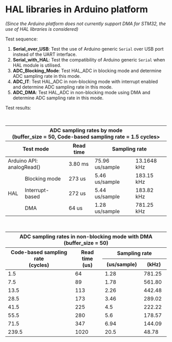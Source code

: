 # HAL libraries in Arduino platform
*(Since the Arduino platform does not currently support DMA for STM32, the use of HAL libraries is considered)*

Test sequence:
1. **Serial_over_USB**: Test the use of Arduino generic `Serial` over USB port instead of the UART interface.
2. **Serial_with_HAL**: Test the compatibility of Arduino generic `Serial` when HAL module is utilised.
3. **ADC_Blocking_Mode**: Test HAL_ADC in blocking mode and determine ADC sampling rate in this mode.
4. **ADC_IT**: Test HAL_ADC in non-blocking mode with interrupt enabled and determine ADC sampling rate in this mode.
5. **ADC_DMA**: Test HAL_ADC in non-blocking mode using DMA and determine ADC sampling rate in this mode.

Test results:

<br/>
<table>
  <thead>
    <tr>
      <th colspan=5>ADC sampling rates by mode<br/>(buffer_size = 50, Code-based sampling rate = 1.5 cycles></th>
    <tr>
    <tr>
      <th colspan=2>Test mode</th>
      <th>Read time</th>
      <th colspan=2>Sampling rate</th>
    </tr>
  </thead>
  <tbody>
    <tr>
      <td colspan=2>Arduino API: analogRead()</td>
      <td>3.80 ms</td>
      <td>75.96 us/sample</td>
      <td>13.1648 kHz</td>
    </tr>
    <tr>
      <td rowspan=3>HAL</td>
      <td>Blocking mode</td>
      <td>273 us</td>
      <td>5.46 us/sample</td>
      <td>183.15 kHz</td>
    </tr>
    <tr>
      <td>Interrupt-based</td>
      <td>272 us</td>
      <td>5.44 us/sample</td>
      <td>183.82 kHz</td>
    </tr>
    <tr>
      <td>DMA</td>
      <td>64 us</td>
      <td>1.28 us/sample</td>
      <td>781.25 kHz</td>
    </tr>
  </tbody>
</table>

<br/>
<table>
  <thead>
    <tr>
      <th colspan=4>ADC sampling rates in non-blocking mode with DMA (buffer_size = 50)</th>
    </tr>
    <tr>
      <th rowspan=2>Code-based sampling rate<br \>(cycles)</th>
      <th rowspan=2>Read time<br \>(us)</th>
      <th colspan=2>Sampling rate</th>
    </tr>
    <tr>
      <th>(us/sample)</th>
      <th>(kHz)</th>
    </tr>
  </thead>
  <tbody>
    <tr>
      <td>1.5</td>
      <td>64</td>
      <td>1.28</td>
      <td>781.25</td>
    </tr>
    <tr>
      <td>7.5</td>
      <td>89</td>
      <td>1.78</td>
      <td>561.80</td>
    </tr>
    <tr>
      <td>13.5</td>
      <td>113</td>
      <td>2.26</td>
      <td>442.48</td>
    </tr>
    <tr>
      <td>28.5</td>
      <td>173</td>
      <td>3.46</td>
      <td>289.02</td>
    </tr>
    <tr>
      <td>41.5</td>
      <td>225</td>
      <td>4.5</td>
      <td>222.22</td>
    </tr>
    <tr>
      <td>55.5</td>
      <td>280</td>
      <td>5.6</td>
      <td>178.57</td>
    </tr>
    <tr>
      <td>71.5</td>
      <td>347</td>
      <td>6.94</td>
      <td>144.09</td>
    </tr>
    <tr>
      <td>239.5</td>
      <td>1020</td>
      <td>20.5</td>
      <td>48.78</td>
    </tr>
  </tbody>
</table>
